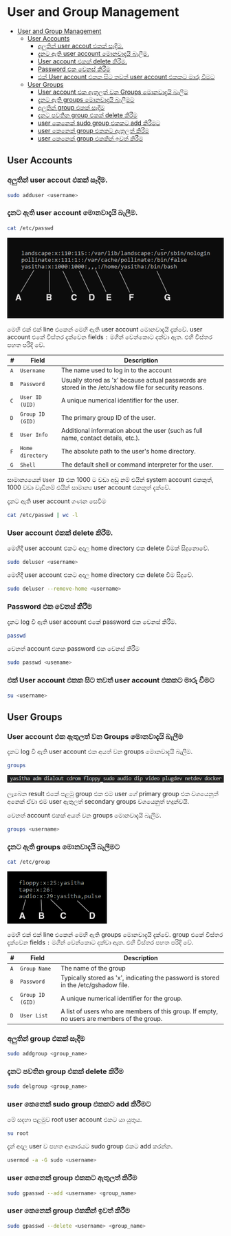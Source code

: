 # User and Group Management

- [User and Group Management](#user-and-group-management)
  - [User Accounts](#user-accounts)
    - [අලුතින් user accout එකක් සෑදීම.](#අලුතින්-user-accout-එකක්-සෑදීම)
    - [දැනට ඇති user account මොනවාදැයි බැලීම.](#දැනට-ඇති-user-account-මොනවාදැයි-බැලීම)
    - [User account එකක් delete කිරීම.](#user-account-එකක්-delete-කිරීම)
    - [Password එක වෙනස් කිරීම](#password-එක-වෙනස්-කිරීම)
    - [එක් User account එකක සිට තවත් user account එකකට මාරු වීමට](#එක්-user-account-එකක-සිට-තවත්-user-account-එකකට-මාරු-වීමට)
  - [User Groups](#user-groups)
    - [User account එක ඇතුලත් වන Groups මොනවාදැයි බැලීම](#user-account-එක-ඇතුලත්-වන-groups-මොනවාදැයි-බැලීම)
    - [දැනට ඇති groups මොනවාදැයි බැලීමට](#දැනට-ඇති-groups-මොනවාදැයි-බැලීමට)
    - [අලුතින් group එකක් සෑදීම](#අලුතින්-group-එකක්-සෑදීම)
    - [දැනට පවතින group එකක් delete කිරීම](#දැනට-පවතින-group-එකක්-delete-කිරීම)
    - [user කෙනෙක් sudo group එකකට add කිරීමට](#user-කෙනෙක්-sudo-group-එකකට-add-කිරීමට)
    - [user කෙනෙක් group එකකට ඇතුලත් කිරීම](#user-කෙනෙක්-group-එකකට-ඇතුලත්-කිරීම)
    - [user කෙනෙක් group එකකින් ඉවත් කිරීම](#user-කෙනෙක්-group-එකකින්-ඉවත්-කිරීම)

## User Accounts
### අලුතින් user accout එකක් සෑදීම.
```bash
sudo adduser <username>
```

### දැනට ඇති user account මොනවාදැයි බැලීම.
```bash
cat /etc/passwd
```

![userinfo](./images/userinfo.png)

මෙහි එක් එක් line එකෙන් මෙහි ඇති user account මොනවාදැයි දැක්වේ. user account එකේ විස්තර දැක්වෙන fields `:` මගින් වෙන්කොට දක්වා ඇත. එහි විස්තර පහත පරිදි වේ.

|#| Field | Description |
|-|-|-|
|`A`|`Username`|The name used to log in to the account|
|`B`|`Password`|Usually stored as 'x' because actual passwords are stored in the /etc/shadow file for security reasons.|
|`C`|`User ID (UID)`|A unique numerical identifier for the user.|
|`D`|`Group ID (GID)`|The primary group ID of the user.|
|`E`|`User Info`|Additional information about the user (such as full name, contact details, etc.).|
|`F`|`Home directory`|The absolute path to the user's home directory.|
|`G`|`Shell`|The default shell or command interpreter for the user.|

සාමාන්‍යයෙන් `User ID` එක 1000 ට වඩා අඩු නම් එයින් system account එකකුත්, 1000 වඩා වැඩිනම් එයින් සාමාන්‍ය user account එකකුත් දැක්වේ.

දැනට ඇති user account ගණන සෙවීම
```bash
cat /etc/passwd | wc -l
```

### User account එකක් delete කිරීම.
මෙහිදී user account එකට අදාල home directory එක delete වීමක් සිදුනොවේ.
```bash
sudo deluser <username>
```

මෙහිදී user account එකට අදාල home directory එක delete වීම සිදුවේ.
```bash
sudo deluser --remove-home <username>
```

### Password එක වෙනස් කිරීම
දැනට log වී ඇති user account එකේ password එක වෙනස් කිරීම.
```bash
passwd
```

වෙනත් account එකක password එක වෙනස් කිරීම
```bash
sudo passwd <usename>
```

### එක් User account එකක සිට තවත් user account එකකට මාරු වීමට
```bash
su <username>
```

## User Groups
### User account එක ඇතුලත් වන Groups මොනවාදැයි බැලීම
දැනට log වී ඇති user account එක අයත් වන groups මොනවාදැයි බැලීම.
```bash
groups
```
![groups result](./images/result_groups.JPG)

ලැබෙන result එකේ පළමු group එක එම user ගේ primary group එක වශයෙනුත් අනෙක් ඒවා එම user ඇතුලත් secondary groups වශයෙනුත් හදුන්වයි.  

වෙනත් account එකක් අයත් වන groups මොනවාදැයි බැලීම.
```bash
groups <username>
```

### දැනට ඇති groups මොනවාදැයි බැලීමට
```bash
cat /etc/group
```

![group info](./images/groupinfo.png)

මෙහි එක් එක් line එකෙන් මෙහි ඇති groups මොනවාදැයි දැක්වේ. group එකේ විස්තර දැක්වෙන fields `:` මගින් වෙන්කොට දක්වා ඇත. එහි විස්තර පහත පරිදි වේ.

|#| Field | Description |
|-|-|-|
|`A`|`Group Name`|The name of the group|
|`B`|`Password`|Typically stored as 'x', indicating the password is stored in the /etc/gshadow file.|
|`C`|`Group ID (GID)`|A unique numerical identifier for the group.|
|`D`|`User List`|A list of users who are members of this group. If empty, no users are members of the group.|

### අලුතින් group එකක් සෑදීම
```bash
sudo addgroup <group_name>
```

### දැනට පවතින group එකක් delete කිරීම
```bash
sudo delgroup <group_name>
```

### user කෙනෙක් sudo group එකකට add කිරීමට
මේ සදහා පළමුව root user account එකට යා යුතුය.
```bash
su root
```

දැන් අදාල user ව පහත ආකාරයට sudo group එකට add කරන්න.
```bash
usermod -a -G sudo <username>
```

### user කෙනෙක් group එකකට ඇතුලත් කිරීම
```bash
sudo gpasswd --add <username> <group_name> 
```

### user කෙනෙක් group එකකින් ඉවත් කිරීම
```bash
sudo gpasswd --delete <username> <group_name> 
```
